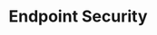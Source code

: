 ---
title: "Endpoint Security"
excerpt: "Endpoint Detection and Response (EDR)"
header:
  image: /assets/images/EDR_image.png #image content, you can remove it if you want
  teaser: assets/images/EDR_image.png
tags:
  - Cybersecurity
  - Endpoint Security
  - Logging and Monitoring

category:
  - Blog
---